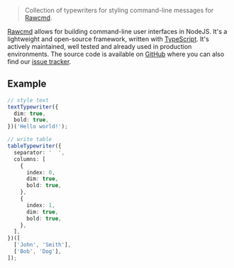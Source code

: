 > Collection of typewriters for styling command-line messages for [Rawcmd](https://github.com/rawcmd/framework).

[Rawcmd](https://github.com/rawcmd/framework) allows for building command-line user interfaces in NodeJS. It's a lightweight and open-source framework, written with [TypeScript](https://www.typescriptlang.org). It's actively maintained, well tested and already used in production environments. The source code is available on [GitHub](https://github.com/rawcmd/framework) where you can also find our [issue tracker](https://github.com/rawcmd/framework/issues).

## Example

```ts
// style text
textTypewriter({
  dim: true,
  bold: true,
})('Hello world!');

// write table
tableTypewriter({
  separator: '  ',
  columns: [
    {
      index: 0,
      dim: true,
      bold: true,
    },
    {
      index: 1,
      dim: true,
      bold: true,
    },
  ],
})([
  ['John', 'Smith'],
  ['Bob', 'Dog'],
]);
```
